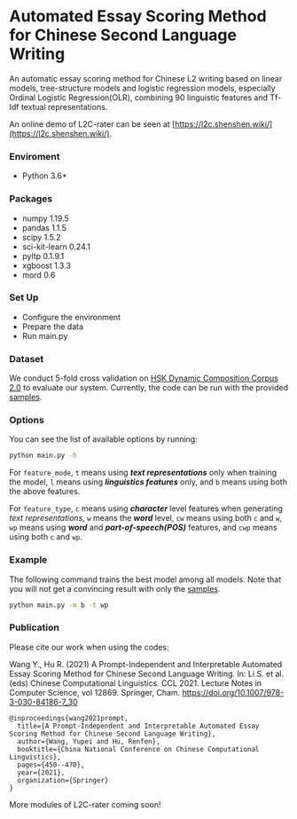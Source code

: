 # Automated Essay Scoring Method for Chinese Second Language Writing

An automatic essay scoring method for Chinese L2 writing based on linear models, tree-structure models and logistic regression models, especially Ordinal Logistic Regression(OLR), combining 90 linguistic features and Tf-Idf textual representations.

An online demo of L2C-rater can be seen at [https://l2c.shenshen.wiki/](https://l2c.shenshen.wiki/).

### Enviroment
* Python 3.6+

### Packages
* numpy 1.19.5
* pandas 1.1.5
* scipy 1.5.2
* sci-kit-learn 0.24.1
* pyltp 0.1.9.1
* xgboost 1.3.3
* mord 0.6

### Set Up ###

* Configure the environment
* Prepare the data
* Run main.py

### Dataset ###

We conduct 5-fold cross validation on [HSK Dynamic Composition Corpus 2.0](http://hsk.blcu.edu.cn/) to evaluate our system. Currently, the code can be run with the provided [samples](https://github.com/iris2hu/L2C-rater/tree/main/data).

### Options

You can see the list of available options by running:

```bash
python main.py -h
```

For ```feature_mode```, ```t``` means using **<em>text representations</em>** only when training the model, ```l``` means using **<em>linguistics features</em>** only, and ```b``` means using both the above features.

For ```feature_type```, ```c``` means using **<em>character</em>** level features when generating <em>text representations</em>, ```w``` means the **<em>word</em>** level, ```cw``` means using both ```c``` and ```w```, ```wp``` means using **<em>word</em>** and **<em>part-of-speech(POS)</em>** features, and ```cwp``` means using both ```c``` and ```wp```.

### Example ###

The following command  trains the best model among all models. Note that you will not get a convincing result with only the [samples](https://github.com/iris2hu/L2C-rater/tree/main/data).

```bash
python main.py -m b -t wp
```

### Publication ###

Please cite our work when using the codes:

Wang Y., Hu R. (2021) A Prompt-Independent and Interpretable Automated Essay Scoring Method for Chinese Second Language Writing. In: Li S. et al. (eds) Chinese Computational Linguistics. CCL 2021. Lecture Notes in Computer Science, vol 12869. Springer, Cham. https://doi.org/10.1007/978-3-030-84186-7_30

```
@inproceedings{wang2021prompt,
  title={A Prompt-Independent and Interpretable Automated Essay Scoring Method for Chinese Second Language Writing},
  author={Wang, Yupei and Hu, Renfen},
  booktitle={China National Conference on Chinese Computational Linguistics},
  pages={450--470},
  year={2021},
  organization={Springer}
}
```

More modules of L2C-rater coming soon!
